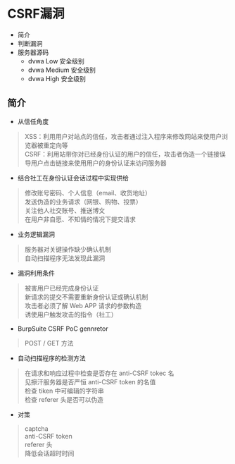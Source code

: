 

# CSRF漏洞

* 简介
* 判断漏洞
* 服务器源码
    * dvwa Low 安全级别
    * dvwa Medium 安全级别
    * dvwa High 安全级别

## 简介

* 从信任角度
> XSS：利用用户对站点的信任，攻击者通过注入程序来修改网站来使用户浏览器被重定向等  
  CSRF：利用站带你对已经身份认证的用户的信任，攻击者伪造一个链接误导用户点击链接来使用用户的身份认证来访问服务器


* 结合社工在身份认证会话过程中实现供给
> 修改账号密码、个人信息（email、收货地址）  
  发送伪造的业务请求（网银、购物、投票）  
  关注他人社交账号、推送博文  
  在用户非自愿、不知情的情况下提交请求

* 业务逻辑漏洞
> 服务器对关键操作缺少确认机制  
  自动扫描程序无法发现此漏洞

* 漏洞利用条件
> 被害用户已经完成身份认证  
  新请求的提交不需要重新身份认证或确认机制  
  攻击者必须了解 Web APP 请求的参数构造  
  诱使用户触发攻击的指令（社工）  

* BurpSuite CSRF PoC gennretor
> POST / GET 方法

* 自动扫描程序的检测方法
> 在请求和响应过程中检查是否存在 anti-CSRF tokec 名  
  见擦汗服务器是否严恒 anti-CSRF token 的名值  
  检查 tiken 中可编辑的字符串   
  检查 referer 头是否可以伪造  

* 对策
> captcha  
  anti-CSRF token  
  referer 头  
  降低会话超时时间


